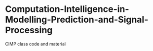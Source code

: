 # Computation-Intelligence-in-Modelling-Prediction-and-Signal-Processing
CIMP class code and material
